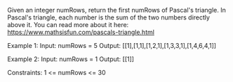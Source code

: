 Given an integer numRows, return the first numRows of Pascal's triangle.
In Pascal's triangle, each number is the sum of the two numbers directly above it.
You can read more about it here: https://www.mathsisfun.com/pascals-triangle.html

Example 1:
Input: numRows = 5
Output: [[1],[1,1],[1,2,1],[1,3,3,1],[1,4,6,4,1]]

Example 2:
Input: numRows = 1
Output: [[1]]
 
Constraints:
1 <= numRows <= 30